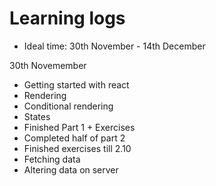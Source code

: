 # Learning logs

- Ideal time: 30th November - 14th December

30th Novemember

- Getting started with react
- Rendering
- Conditional rendering
- States
- Finished Part 1 + Exercises
- Completed half of part 2
- Finished exercises till 2.10
- Fetching data
- Altering data on server

